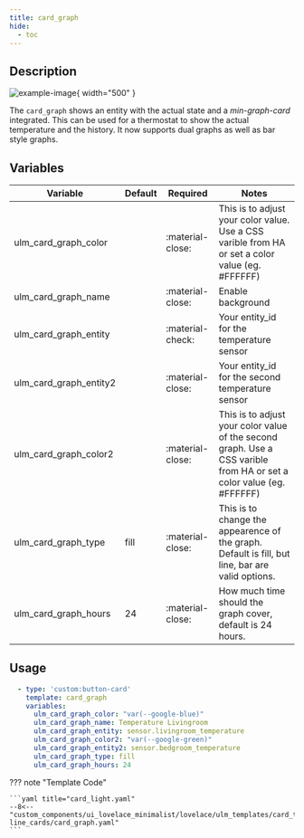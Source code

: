 ```yaml
---
title: card_graph
hide:
  - toc
---
```

<!-- markdownlint-disable MD046 -->

## Description

![example-image](../../assets/img/ulm_cards/card_graph.png){ width="500" }

The `card_graph` shows an entity with the actual state and a *min-graph-card* integrated. This can be used for a thermostat to show the actual temperature and the history. It now supports dual graphs as well as bar style graphs.

## Variables

| Variable | Default | Required         | Notes             |
|----------|---------|------------------|-------------------|
| ulm_card_graph_color     |         | :material-close: | This is to adjust your color value. Use a CSS varible from HA or set a color value (eg. #FFFFFF) |
| ulm_card_graph_name      |         | :material-close: | Enable background |
| ulm_card_graph_entity      |         | :material-check: | Your entity_id for the temperature sensor |
| ulm_card_graph_entity2      |         | :material-close: | Your entity_id for the second temperature sensor |
| ulm_card_graph_color2      |         | :material-close: | This is to adjust your color value of the second graph. Use a CSS varible from HA or set a color value (eg. #FFFFFF) |
| ulm_card_graph_type      | fill | :material-close: | This is to change the appearence of the graph. Default is fill, but line, bar are valid options. |
| ulm_card_graph_hours      |  24 | :material-close: | How much time should the graph cover, default is 24 hours. |

## Usage

```yaml
  - type: 'custom:button-card'
    template: card_graph
    variables:
      ulm_card_graph_color: "var(--google-blue)"
      ulm_card_graph_name: Temperature Livingroom
      ulm_card_graph_entity: sensor.livingroom_temperature
      ulm_card_graph_color2: "var(--google-green)"
      ulm_card_graph_entity2: sensor.bedgroom_temperature
      ulm_card_graph_type: fill
      ulm_card_graph_hours: 24
```

??? note "Template Code"

    ```yaml title="card_light.yaml"
    --8<-- "custom_components/ui_lovelace_minimalist/lovelace/ulm_templates/card_templates/2-line_cards/card_graph.yaml"
    ```
